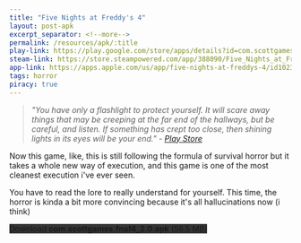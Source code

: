 ```yaml
---
title: "Five Nights at Freddy's 4"
layout: post-apk
excerpt_separator: <!--more-->
permalink: /resources/apk/:title
play-link: https://play.google.com/store/apps/details?id=com.scottgames.fnaf4
steam-link: https://store.steampowered.com/app/388090/Five_Nights_at_Freddys_4/
app-link: https://apps.apple.com/us/app/five-nights-at-freddys-4/id1023146677
tags: horror
piracy: true
---
```


> _"You have only a flashlight to protect yourself. It will scare away things that may be creeping at the far end of the hallways, but be careful, and listen. If something has crept too close, then shining lights in its eyes will be your end." - <a href="https://play.google.com/store/apps/details?id=com.scottgames.fnaf4" target="_blank">Play Store</a>_

Now this game, like, this is still following the formula of survival horror but it takes a whole new way of execution, and this game is one of the most cleanest execution i've ever seen. 

You have to read the lore to really understand for yourself. This time, the horror is kinda a bit more convincing because it's all hallucinations now (i think)

<div class="text-center">
    <a class="btn btn-dark btn-block w-100" onclick='apk("com.scottgames.fnaf4_2.0.apk")' target="_blank" style="text-decoration: none; background-color: #333;"> Download <b>com.scottgames.fnaf4_2.0.apk</b> (56.5 MB)</a>
</div>
